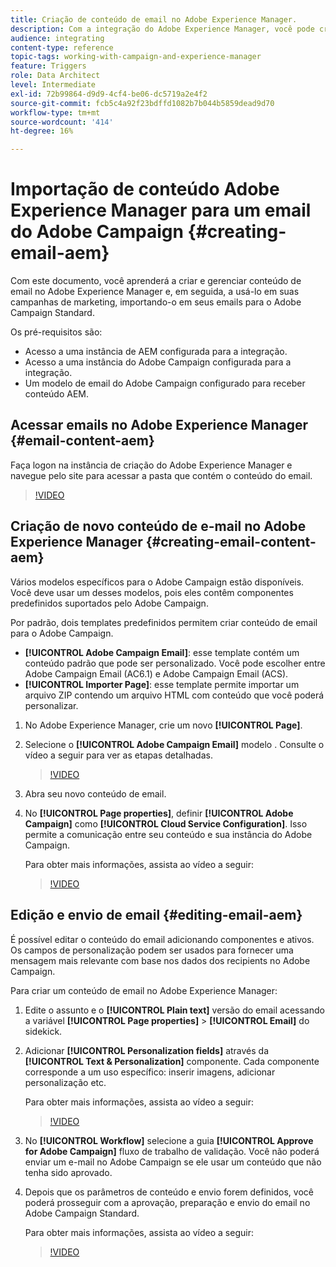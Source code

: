 ```yaml
---
title: Criação de conteúdo de email no Adobe Experience Manager.
description: Com a integração do Adobe Experience Manager, você pode criar conteúdo diretamente no AEM e usá-lo posteriormente no Adobe Campaign.
audience: integrating
content-type: reference
topic-tags: working-with-campaign-and-experience-manager
feature: Triggers
role: Data Architect
level: Intermediate
exl-id: 72b99864-d9d9-4cf4-be06-dc5719a2e4f2
source-git-commit: fcb5c4a92f23bdffd1082b7b044b5859dead9d70
workflow-type: tm+mt
source-wordcount: '414'
ht-degree: 16%

---
```


# Importação de conteúdo Adobe Experience Manager para um email do Adobe Campaign {#creating-email-aem}

Com este documento, você aprenderá a criar e gerenciar conteúdo de email no Adobe Experience Manager e, em seguida, a usá-lo em suas campanhas de marketing, importando-o em seus emails para o Adobe Campaign Standard.

Os pré-requisitos são:

* Acesso a uma instância de AEM configurada para a integração.
* Acesso a uma instância do Adobe Campaign configurada para a integração.
* Um modelo de email do Adobe Campaign configurado para receber conteúdo AEM.

## Acessar emails no Adobe Experience Manager {#email-content-aem}

Faça logon na instância de criação do Adobe Experience Manager e navegue pelo site para acessar a pasta que contém o conteúdo do email.

>[!VIDEO](https://video.tv.adobe.com/v/29996)

## Criação de novo conteúdo de e-mail no Adobe Experience Manager {#creating-email-content-aem}

Vários modelos específicos para o Adobe Campaign estão disponíveis. Você deve usar um desses modelos, pois eles contêm componentes predefinidos suportados pelo Adobe Campaign.

Por padrão, dois templates predefinidos permitem criar conteúdo de email para o Adobe Campaign.

* **[!UICONTROL Adobe Campaign Email]**: esse template contém um conteúdo padrão que pode ser personalizado. Você pode escolher entre Adobe Campaign Email (AC6.1) e Adobe Campaign Email (ACS).
* **[!UICONTROL Importer Page]**: esse template permite importar um arquivo ZIP contendo um arquivo HTML com conteúdo que você poderá personalizar.

1. No Adobe Experience Manager, crie um novo **[!UICONTROL Page]**.

1. Selecione o **[!UICONTROL Adobe Campaign Email]** modelo . Consulte o vídeo a seguir para ver as etapas detalhadas.
   >[!VIDEO](https://video.tv.adobe.com/v/29997)

1. Abra seu novo conteúdo de email.

1. No **[!UICONTROL Page properties]**, definir **[!UICONTROL Adobe Campaign]** como **[!UICONTROL Cloud Service Configuration]**. Isso permite a comunicação entre seu conteúdo e sua instância do Adobe Campaign.

   Para obter mais informações, assista ao vídeo a seguir:

   >[!VIDEO](https://video.tv.adobe.com/v/29999)

## Edição e envio de email {#editing-email-aem}

É possível editar o conteúdo do email adicionando componentes e ativos. Os campos de personalização podem ser usados para fornecer uma mensagem mais relevante com base nos dados dos recipients no Adobe Campaign.

Para criar um conteúdo de email no Adobe Experience Manager:

1. Edite o assunto e o **[!UICONTROL Plain text]** versão do email acessando a variável **[!UICONTROL Page properties]** > **[!UICONTROL Email]** do sidekick.

1. Adicionar **[!UICONTROL Personalization fields]** através da **[!UICONTROL Text & Personalization]** componente. Cada componente corresponde a um uso específico: inserir imagens, adicionar personalização etc.

   Para obter mais informações, assista ao vídeo a seguir:
   >[!VIDEO](https://video.tv.adobe.com/v/29998)

1. No **[!UICONTROL Workflow]** selecione a guia **[!UICONTROL Approve for Adobe Campaign]** fluxo de trabalho de validação. Você não poderá enviar um e-mail no Adobe Campaign se ele usar um conteúdo que não tenha sido aprovado.

1. Depois que os parâmetros de conteúdo e envio forem definidos, você poderá prosseguir com a aprovação, preparação e envio do email no Adobe Campaign Standard.

   Para obter mais informações, assista ao vídeo a seguir:

   >[!VIDEO](https://video.tv.adobe.com/v/23721)
